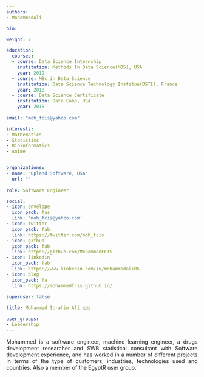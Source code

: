 ```yaml
---
authors:
- MohammedAli

bio: 

weight: 7

education:
  courses:
  - course: Data Science Internship
    institution: Methods In Data Science(MDS), USA
    year: 2019
  - course: MSc in Data Science 
    institution: Data Science Technology Institue(DSTI), France
    year: 2018
  - course: Data Science Certificate
    institution: Data Camp, USA
    year: 2018
    
email: "moh_fcis@yahoo.com"

interests:
- Mathematics
- Statistics
- Bioinformatics
- Anime


organizations:
- name: "Upland Software, USA"
  url: ""
  
role: Software Engineer

social:
- icon: envelope
  icon_pack: fas
  link: 'moh_fcis@yahoo.com' 
- icon: twitter
  icon_pack: fab
  link: https://twitter.com/moh_fcis
- icon: github
  icon_pack: fab
  link: https://github.com/MohammedFCIS
- icon: linkedin
  icon_pack: fab
  link: https://www.linkedin.com/in/mohammedali85
- icon: blog
  icon_pack: fa
  link: https://mohammedfcis.github.io/   
  
superuser: false

title: Mohammed Ibrahim Ali 🇪🇬

user_groups:
- Leadership
---
```

 <style>
body {text-align: justify}
</style>
Mohammed is a software engineer, machine learning engineer, a drugs development researcher and SWB statistical consultant with Software development experience, and has worked in a number of different projects in terms of the type of customers, industries, technologies used and countries. Also a member of the EgyptR user group.
